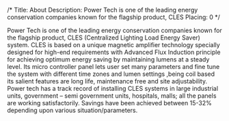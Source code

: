 /*
Title: About
Description: Power Tech is one of the leading energy conservation companies known for the flagship product, CLES
Placing: 0
*/

Power Tech is one of the leading energy conservation companies known for the flagship product, CLES (Centralized Lighting Load Energy Saver) system. CLES is based on a unique magnetic amplifier technology specially designed for high-end requirements with Advanced Flux Induction principle for achieving optimum energy saving by maintaining lumens at a steady level. Its micro controller panel lets user set many parameters and fine tune the system with different time zones and lumen settings ,being coil based its salient features are long life, maintenance free and site adjustability. Power tech has a track record of installing CLES systems in large industrial units, government – semi government units, hospitals, malls; all the panels are working satisfactorily. Savings have been achieved between 15-32% depending upon various situation/parameters.